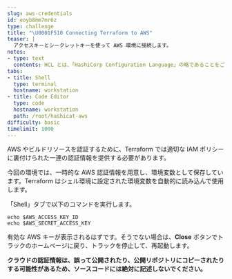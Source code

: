 ```yaml
---
slug: aws-credentials
id: eoyb8mm7mr6z
type: challenge
title: "\U0001F510 Connecting Terraform to AWS"
teaser: |
  アクセスキーとシークレットキーを使って AWS 環境に接続します。
notes:
- type: text
  contents: HCL とは、「HashiCorp Configuration Language」の略であることをご存知ですか？
tabs:
- title: Shell
  type: terminal
  hostname: workstation
- title: Code Editor
  type: code
  hostname: workstation
  path: /root/hashicat-aws
difficulty: basic
timelimit: 1000
---
```

AWS やビルドリソースを認証するために、Terraform では適切な IAM ポリシーに裏付けられた一連の認証情報を提供する必要があります。

今回の環境では、一時的な AWS 認証情報を用意し、環境変数として保存しています。Terraform はシェル環境に設定された環境変数を自動的に読み込んで使用します。

「Shell」タブで以下のコマンドを実行します。

```
echo $AWS_ACCESS_KEY_ID
echo $AWS_SECRET_ACCESS_KEY
```

有効な AWS キーが表示されるはずです。そうでない場合は、**Close** ボタンでトラックのホームページに戻り、トラックを停止して、再起動します。

**クラウドの認証情報は、誤って公開されたり、公開リポジトリにコピーされたりする可能性があるため、ソースコードには絶対に記述しないでください。**